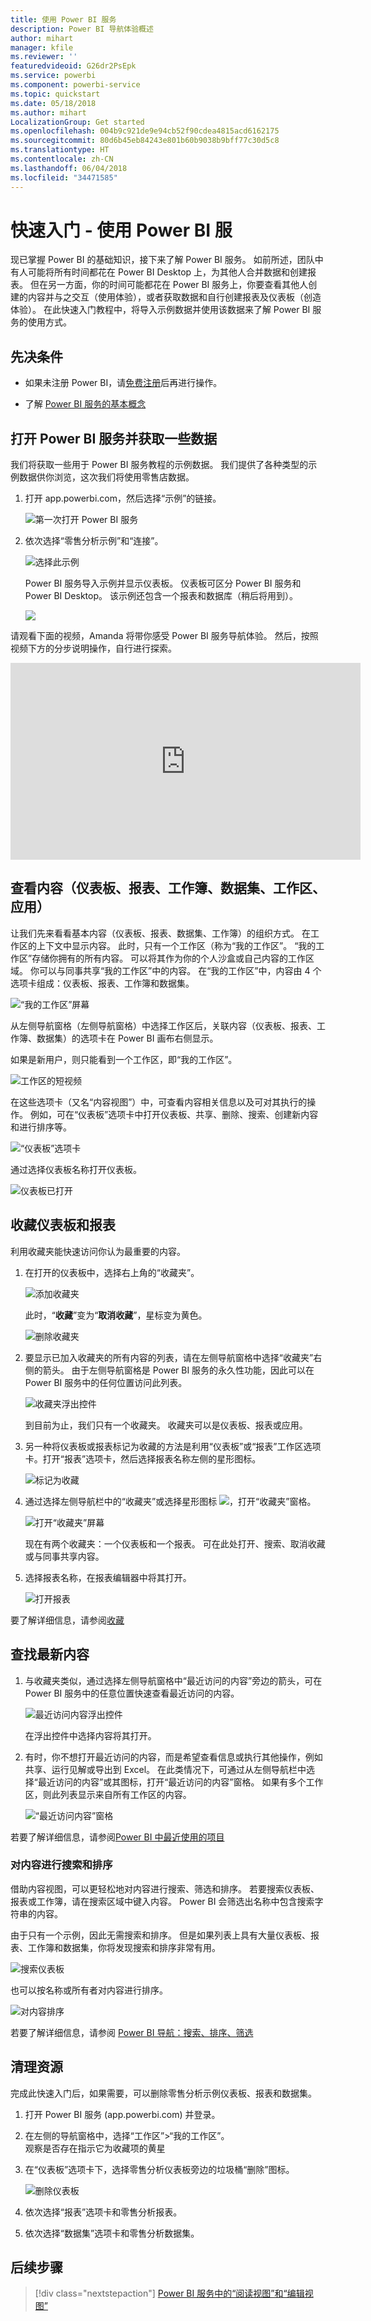 ```yaml
---
title: 使用 Power BI 服务
description: Power BI 导航体验概述
author: mihart
manager: kfile
ms.reviewer: ''
featuredvideoid: G26dr2PsEpk
ms.service: powerbi
ms.component: powerbi-service
ms.topic: quickstart
ms.date: 05/18/2018
ms.author: mihart
LocalizationGroup: Get started
ms.openlocfilehash: 004b9c921de9e94cb52f90cdea4815acd6162175
ms.sourcegitcommit: 80d6b45eb84243e801b60b9038b9bff77c30d5c8
ms.translationtype: HT
ms.contentlocale: zh-CN
ms.lasthandoff: 06/04/2018
ms.locfileid: "34471585"
---
```

# <a name="quickstart---getting-around-in-power-bi-service"></a>快速入门 - 使用 Power BI 服

现已掌握 Power BI 的基础知识，接下来了解 Power BI 服务。 如前所述，团队中有人可能将所有时间都花在 Power BI Desktop 上，为其他人合并数据和创建报表。 但在另一方面，你的时间可能都花在 Power BI 服务上，你要查看其他人创建的内容并与之交互（使用体验），或者获取数据和自行创建报表及仪表板（创造体验）。 在此快速入门教程中，将导入示例数据并使用该数据来了解 Power BI 服务的使用方式。 
 
## <a name="prerequisites"></a>先决条件

- 如果未注册 Power BI，请[免费注册](https://app.powerbi.com/signupredirect?pbi_source=web)后再进行操作。

- 了解 [Power BI 服务的基本概念](service-basic-concepts.md)

## <a name="open-power-bi-service-and-get-some-data"></a>打开 Power BI 服务并获取一些数据
我们将获取一些用于 Power BI 服务教程的示例数据。 我们提供了各种类型的示例数据供你浏览，这次我们将使用零售店数据。    
1. 打开 app.powerbi.com，然后选择“示例”的链接。 

    ![第一次打开 Power BI 服务](media/service-the-new-power-bi-experience/power-bi-new-user.png)

2. 依次选择“零售分析示例”和“连接”。

    ![选择此示例](media/service-the-new-power-bi-experience/power-bi-retail-sample.png)

    Power BI 服务导入示例并显示仪表板。 仪表板可区分 Power BI 服务和 Power BI Desktop。 该示例还包含一个报表和数据库（稍后将用到）。

    ![](media/service-the-new-power-bi-experience/power-bi-dashboard.png)

请观看下面的视频，Amanda 将带你感受 Power BI 服务导航体验。  然后，按照视频下方的分步说明操作，自行进行探索。

<iframe width="560" height="315" src="https://www.youtube.com/embed/G26dr2PsEpk" frameborder="0" allowfullscreen></iframe>


## <a name="view-content-dashboards-reports-workbooks-datasets-workspaces-apps"></a>查看内容（仪表板、报表、工作簿、数据集、工作区、应用）
让我们先来看看基本内容（仪表板、报表、数据集、工作簿）的组织方式。 在工作区的上下文中显示内容。 此时，只有一个工作区（称为“我的工作区”。 “我的工作区”存储你拥有的所有内容。 可以将其作为你的个人沙盒或自己内容的工作区域。 你可以与同事共享“我的工作区”中的内容。 在“我的工作区”中，内容由 4 个选项卡组成：仪表板、报表、工作簿和数据集。

![“我的工作区”屏幕](media/service-the-new-power-bi-experience/power-bi-my-workspace2.png)

从左侧导航窗格（左侧导航窗格）中选择工作区后，关联内容（仪表板、报表、工作簿、数据集）的选项卡在 Power BI 画布右侧显示。

如果是新用户，则只能看到一个工作区，即“我的工作区”。

![工作区的短视频](media/service-the-new-power-bi-experience/nav.gif)

在这些选项卡（又名“内容视图”）中，可查看内容相关信息以及可对其执行的操作。  例如，可在“仪表板”选项卡中打开仪表板、共享、删除、搜索、创建新内容和进行排序等。

![“仪表板”选项卡](media/service-the-new-power-bi-experience/power-bi-dashboard-tab.png)

通过选择仪表板名称打开仪表板。

![仪表板已打开](media/service-the-new-power-bi-experience/power-bi-open-dashboard.png)

## <a name="favorite-a-dashboard-and-a-report"></a>收藏仪表板和报表
利用收藏夹能快速访问你认为最重要的内容。  

1. 在打开的仪表板中，选择右上角的“收藏夹”。
   
   ![添加收藏夹](media/service-the-new-power-bi-experience/powerbi-dashboard-favorite.png)
   
   此时，“**收藏**”变为“**取消收藏**”，星标变为黄色。
   
   ![删除收藏夹](media/service-the-new-power-bi-experience/power-bi-unfavorite2.png)

2. 要显示已加入收藏夹的所有内容的列表，请在左侧导航窗格中选择“收藏夹”右侧的箭头。 由于左侧导航窗格是 Power BI 服务的永久性功能，因此可以在 Power BI 服务中的任何位置访问此列表。
   
    ![收藏夹浮出控件](media/service-the-new-power-bi-experience/power-bi-favorite.png)
   
    到目前为止，我们只有一个收藏夹。 收藏夹可以是仪表板、报表或应用。  

1. 另一种将仪表板或报表标记为收藏的方法是利用“仪表板”或“报表”工作区选项卡。打开“报表”选项卡，然后选择报表名称左侧的星形图标。
   
   ![标记为收藏](media/service-the-new-power-bi-experience/power-bi-report-favorite.png)

3. 通过选择左侧导航栏中的“收藏夹”或选择星形图标 ![](media/service-the-new-power-bi-experience/powerbi-star-icon.png)，打开“收藏夹”窗格。
   
   ![打开“收藏夹”屏幕](media/service-the-new-power-bi-experience/power-bi-favorite-pane.png)
   
   现在有两个收藏夹：一个仪表板和一个报表。 可在此处打开、搜索、取消收藏或与同事共享内容。

4. 选择报表名称，在报表编辑器中将其打开。

    ![打开报表](media/service-the-new-power-bi-experience/power-bi-report-open.png)


要了解详细信息，请参阅[收藏](service-dashboard-favorite.md)

## <a name="locate-your-most-recent-content"></a>查找最新内容

1. 与收藏夹类似，通过选择左侧导航窗格中“最近访问的内容”旁边的箭头，可在 Power BI 服务中的任意位置快速查看最近访问的内容。

   ![最近访问内容浮出控件](media/service-the-new-power-bi-experience/power-bi-recent-flyout.png)

    在浮出控件中选择内容将其打开。

2. 有时，你不想打开最近访问的内容，而是希望查看信息或执行其他操作，例如共享、运行见解或导出到 Excel。 在此类情况下，可通过从左侧导航栏中选择“最近访问的内容”或其图标，打开“最近访问的内容”窗格。 如果有多个工作区，则此列表显示来自所有工作区的内容。

   ![“最近访问内容”窗格](media/service-the-new-power-bi-experience/power-bi-recent.png)

若要了解详细信息，请参阅[Power BI 中最近使用的项目](service-recent.md)

### <a name="search-and-sort-content"></a>对内容进行搜索和排序
借助内容视图，可以更轻松地对内容进行搜索、筛选和排序。 若要搜索仪表板、报表或工作簿，请在搜索区域中键入内容。 Power BI 会筛选出名称中包含搜索字符串的内容。

由于只有一个示例，因此无需搜索和排序。  但是如果列表上具有大量仪表板、报表、工作簿和数据集，你将发现搜索和排序非常有用。

![搜索仪表板](media/service-the-new-power-bi-experience/power-bi-search-sort.png)

也可以按名称或所有者对内容进行排序。  

![对内容排序](media/service-the-new-power-bi-experience/power-bi-sort.png)

若要了解详细信息，请参阅 [Power BI 导航：搜索、排序、筛选](service-navigation-search-filter-sort.md)

## <a name="clean-up-resources"></a>清理资源
完成此快速入门后，如果需要，可以删除零售分析示例仪表板、报表和数据集。

1. 打开 Power BI 服务 (app.powerbi.com) 并登录。    
2. 在左侧的导航窗格中，选择“工作区”>“我的工作区”。  
    观察是否存在指示它为收藏项的黄星    
3. 在“仪表板”选项卡下，选择零售分析仪表板旁边的垃圾桶“删除”图标。    

    ![删除仪表板](media/service-the-new-power-bi-experience/power-bi-cleanup.png)

4. 依次选择“报表”选项卡和零售分析报表。
1. 依次选择“数据集”选项卡和零售分析数据集。

## <a name="next-steps"></a>后续步骤

> [!div class="nextstepaction"]
> [Power BI 服务中的“阅读视图”和“编辑视图”](./service-reading-view-and-editing-view.md)